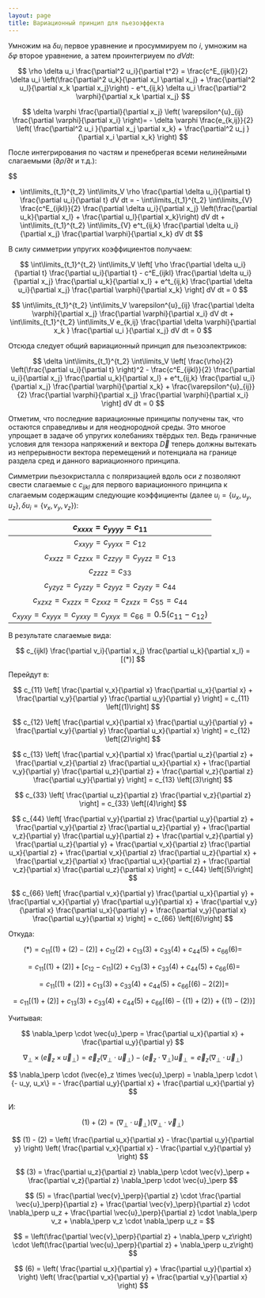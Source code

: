 ```yaml
---
layout: page
title: Вариационный принцип для пьезоэффекта
---
```


Умножим на $\delta u_i$ первое уравнение и просуммируем по $i$, умножим на $\delta \varphi$ второе уравнение, а затем проинтегриуем по $dVdt$:

$$
\rho \delta u_i \frac{\partial^2 u_i}{\partial t^2} = 
\frac{c^E_{ijkl}}{2} \delta u_i \left(\frac{\partial^2 u_k}{\partial x_l \partial x_j} + \frac{\partial^2 u_l}{\partial x_k \partial x_j}\right) - e^t_{ij,k} \delta u_i \frac{\partial^2 \varphi}{\partial x_k \partial x_j}
$$

$$
\delta \varphi \frac{\partial}{\partial x_j} \left( \varepsilon^{u}_{ij} \frac{\partial \varphi}{\partial x_i} \right)= - \delta \varphi \frac{e_{k,ij}}{2} \left( \frac{\partial^2 u_i }{\partial x_j \partial x_k} + \frac{\partial^2 u_j }{\partial x_i \partial x_k} \right)
$$

После интегрирования по частям и пренебрегая всеми нелинейными слагаемыми ($\partial \rho/\partial t$ и т.д.):

$$
- \int\limits_{t_1}^{t_2} \int\limits_V \rho \frac{\partial \delta u_i}{\partial t} \frac{\partial u_i}{\partial t} dV dt =  - \int\limits_{t_1}^{t_2} \int\limits_{V} \frac{c^E_{ijkl}}{2} \frac{\partial \delta u_i}{\partial x_j} \left(\frac{\partial u_k}{\partial x_l} + \frac{\partial u_l}{\partial x_k}\right) dV dt + 
\int\limits_{t_1}^{t_2} \int\limits_{V} e^t_{ij,k} \frac{\partial \delta u_i}{\partial x_j} \frac{\partial \varphi}{\partial x_k} dV dt
$$

В силу симметрии упругих коэффициентов получаем:

$$
\int\limits_{t_1}^{t_2} \int\limits_V 
\left[
    \rho \frac{\partial \delta u_i}{\partial t} \frac{\partial u_i}{\partial t} - 
    c^E_{ijkl} \frac{\partial \delta u_i}{\partial x_j} \frac{\partial u_k}{\partial x_l}  + 
    e^t_{ij,k} \frac{\partial \delta u_i}{\partial x_j} \frac{\partial \varphi}{\partial x_k}
\right] dV dt = 0
$$

$$
\int\limits_{t_1}^{t_2} \int\limits_V  \varepsilon^{u}_{ij} \frac{\partial \delta \varphi}{\partial x_j} \frac{\partial \varphi}{\partial x_i} dV dt + \int\limits_{t_1}^{t_2} \int\limits_V e_{k,ij} \frac{\partial \delta \varphi}{\partial x_k } \frac{\partial u_i }{\partial x_j} dV dt = 0
$$

Отсюда следует общий вариационный принцип для пьезоэлектриков:

$$
\delta 
\int\limits_{t_1}^{t_2} \int\limits_V 
\left[
    \frac{\rho}{2} \left(\frac{\partial u_i}{\partial t} \right)^2 - 
    \frac{c^E_{ijkl}}{2} \frac{\partial u_i}{\partial x_j} \frac{\partial u_k}{\partial x_l}  + 
    e^t_{ij,k} \frac{\partial u_i}{\partial x_j} \frac{\partial \varphi}{\partial x_k} +
    \frac{\varepsilon^{u}_{ij}}{2} \frac{\partial \varphi}{\partial x_j} \frac{\partial \varphi}{\partial x_i}
\right] dV dt = 0
$$

Отметим, что последние вариационные принципы получены так, что остаются справедливы и для неоднородной среды. Это многое упрощает в задаче об упругих колебаниях твёрдых тел. Ведь граничные условия для тензора напряжений и вектора $\vec{D}$ теперь должны вытекать из непрерывности вектора перемещений и потенциала на границе раздела сред и данного вариационного принципа.

Симметрии пьезокристалла с поляризацией вдоль оси $z$ позволяют свести слагаемые с $c_{ijkl}$ для первого вариационного принципа к слагаемым содержащим следующие коэффициенты (далее $u_i = \{u_x, u_y, u_z\}, \delta u_i = \{v_x, v_y, v_z\}$):

|$c_{xxxx} = c_{yyyy} = c_{11}$|
|:-:|
|$c_{xxyy} = c_{yyxx} = c_{12}$|
|$c_{xxzz} = c_{zzxx} = c_{zzyy} = c_{yyzz} = c_{13}$|
|$c_{zzzz} = c_{33}$|
|$c_{yzyz} = c_{yzzy} = c_{zyyz} = c_{zyzy} = c_{44}$|
|$c_{xzxz} = c_{xzzx} = c_{zxxz} = c_{zxzx} = c_{55} = c_{44}$|
|$c_{xyxy} = c_{xyyx} = c_{yxxy} = c_{yxyx} = c_{66} = 0.5(c_{11} - c_{12})$|

В результате слагаемые вида:

$$
c_{ijkl} \frac{\partial v_i}{\partial x_j} \frac{\partial u_k}{\partial x_l} = [(*)]
$$

Перейдут в:

$$
c_{11} \left[
    \frac{\partial v_x}{\partial x} \frac{\partial u_x}{\partial x}
    +
    \frac{\partial v_y}{\partial y} \frac{\partial u_y}{\partial y}
\right] = c_{11} \left[(1)\right]
$$

$$
c_{12} \left[
    \frac{\partial v_x}{\partial x} \frac{\partial u_y}{\partial y}
    +
    \frac{\partial v_y}{\partial y} \frac{\partial u_x}{\partial x}
\right] = c_{12} \left[(2)\right]
$$

$$
c_{13} \left[
    \frac{\partial v_x}{\partial x} \frac{\partial u_z}{\partial z}
    +
    \frac{\partial v_z}{\partial z} \frac{\partial u_x}{\partial x}
    +
    \frac{\partial v_y}{\partial y} \frac{\partial u_z}{\partial z}
    +
    \frac{\partial v_z}{\partial z} \frac{\partial u_y}{\partial y}
\right]
= c_{13} \left[(3)\right]
$$

$$
c_{33} \left[
    \frac{\partial u_z}{\partial z} \frac{\partial v_z}{\partial z}
\right]
= c_{33} \left[(4)\right]
$$

$$
c_{44} \left[
    \frac{\partial v_y}{\partial z} \frac{\partial u_y}{\partial z}
    +
    \frac{\partial v_y}{\partial z} \frac{\partial u_z}{\partial y}
    +
    \frac{\partial v_z}{\partial y} \frac{\partial u_y}{\partial z}
    +
    \frac{\partial v_z}{\partial y} \frac{\partial u_z}{\partial y}
    +
    \frac{\partial v_x}{\partial z} \frac{\partial u_x}{\partial z}
    +
    \frac{\partial v_x}{\partial z} \frac{\partial u_z}{\partial x}
    +
    \frac{\partial v_z}{\partial x} \frac{\partial u_x}{\partial z}
    +
    \frac{\partial v_z}{\partial x} \frac{\partial u_z}{\partial x}
\right]
= c_{44} \left[(5)\right]
$$

$$
c_{66} \left[
    \frac{\partial v_x}{\partial y} \frac{\partial u_x}{\partial y}
    +
    \frac{\partial v_x}{\partial y} \frac{\partial u_y}{\partial x}
    +
    \frac{\partial v_y}{\partial x} \frac{\partial u_x}{\partial y}
    +
    \frac{\partial v_y}{\partial x} \frac{\partial u_y}{\partial x}
\right]
= c_{66} \left[(6)\right]
$$

Откуда:

$$
(*) = c_{11} [(1) + (2) - (2)] + c_{12} (2) + c_{13} (3) + c_{33} (4) + c_{44} (5) + c_{66} (6) =  
$$

$$ = c_{11} [(1) + (2)] + [ c_{12} - c_{11} ](2) + c_{13} (3) + c_{33} (4) + c_{44} (5) + c_{66} (6) = 
$$

$$ = c_{11} [(1) + (2)] + c_{13} (3) + c_{33} (4) + c_{44} (5) + c_{66} [(6) - 2(2)] = 
$$

$$ = c_{11} [(1) + (2)] + c_{13} (3) + c_{33} (4) + c_{44} (5) + c_{66} [(6) - \{(1) + (2)\} + \{(1) - (2)\}]
$$

Учитывая:

$$
\nabla_\perp \cdot \vec{u}_\perp = \frac{\partial u_x}{\partial x} +  \frac{\partial u_y}{\partial y}
$$

$$
\nabla_\perp \times (\vec{e}_z \times \vec{u}_\perp) = \vec{e}_z (\nabla_\perp \cdot \vec{u}_\perp) - (\vec{e}_z \cdot \nabla_\perp) \vec{u}_\perp = 
\vec{e}_z (\nabla_\perp \cdot \vec{u}_\perp)
$$

$$
\nabla_\perp \cdot (\vec{e}_z \times \vec{u}_\perp) = \nabla_\perp \cdot \{- u_y, u_x\} = - \frac{\partial u_y}{\partial x} + \frac{\partial u_x}{\partial y}
$$

И:

$$
(1) + (2) = (\nabla_\perp \cdot \vec{u}_\perp)(\nabla_\perp \cdot \vec{v}_\perp)
$$

$$
(1) - (2) = \left(
    \frac{\partial u_x}{\partial x}
    -
   \frac{\partial u_y}{\partial y}
\right) \left(
    \frac{\partial v_x}{\partial x}
    -
   \frac{\partial v_y}{\partial y}
\right)
$$

$$
(3) = \frac{\partial u_z}{\partial z} \nabla_\perp \cdot \vec{v}_\perp + \frac{\partial v_z}{\partial z} \nabla_\perp \cdot \vec{u}_\perp
$$

$$
(5) = 
\frac{\partial \vec{v}_\perp}{\partial z} \cdot 
\frac{\partial \vec{u}_\perp}{\partial z}
+
\frac{\partial \vec{v}_\perp}{\partial z} \cdot \nabla_\perp u_z
+
\frac{\partial \vec{u}_\perp}{\partial z} \cdot \nabla_\perp v_z
+
\nabla_\perp v_z \cdot \nabla_\perp u_z =
$$

$$
= \left(\frac{\partial \vec{v}_\perp}{\partial z} + \nabla_\perp v_z\right) \cdot
\left(\frac{\partial \vec{u}_\perp}{\partial z} + \nabla_\perp u_z\right)
$$

$$
(6) = \left(
    \frac{\partial u_x}{\partial y}
    +
   \frac{\partial u_y}{\partial x}
\right) \left(
    \frac{\partial v_x}{\partial y}
    +
   \frac{\partial v_y}{\partial x}
\right)
$$
